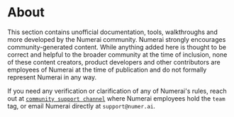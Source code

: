 # About

This section contains unofficial documentation, tools, walkthroughs and more developed by the Numerai community. Numerai strongly encourages community-generated content. While anything added here is thought to be correct and helpful to the broader community at the time of inclusion, none of these content creators, product developers and other contributors are employees of Numerai at the time of publication and do not formally represent Numerai in any way. 

If you need any verification or clarification of any of Numerai's rules, reach out at [`community support channel`](https://community.numer.ai/channel/support/) where Numerai employees hold the `team` tag, or email Numerai directly at `support@numer.ai`.

